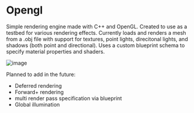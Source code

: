 # Opengl
Simple rendering engine made with C++ and OpenGL. Created to use as a testbed for various rendering effects.
Currently loads and renders a mesh from a .obj file with support for textures, point lights, direcitonal lights, and shadows (both point and directional).
Uses a custom blueprint schema to specify material properties and shaders.

![image](https://user-images.githubusercontent.com/8029975/132937382-2da301a8-16e4-462a-a8e1-bfb2e6d58cf6.png)


Planned to add in the future:

- Deferred rendering
- Forward+ rendering
- multi render pass specification via blueprint
- Global illumination
